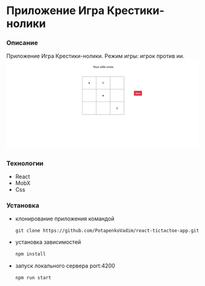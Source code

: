 # Приложение Игра Крестики-нолики #
### Описание
Приложение Игра Крестики-нолики. Режим игры: игрок против ии.
![](pic.PNG)

### Технологии
- React
- MobX
- Css

### Установка
- клонирование приложения командой
  ```bsh
  git clone https://github.com/PotapenkoVadim/react-tictactoe-app.git
- установка зависимостей
  ```js
  npm install
- запуск локального сервера port:4200
  ```js
  npm run start